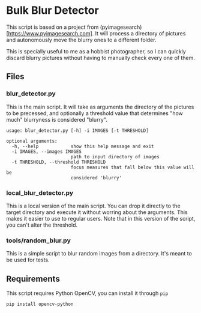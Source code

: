 # Bulk Blur Detector
This script is based on a project from (pyimagesearch)[https://www.pyimagesearch.com]. It will process a directory of pictures and autonomously move the blurry ones to a different folder.

This is specially useful to me as a hobbist photographer, so I can quickly discard blurry pictures without having to manually check every one of them.

## Files
### blur_detector.py
This is the main script. It will take as arguments the directory of the pictures to be precessed, and optionally a threshold value that determines "how much" blurryness is considered "blurry".

```
usage: blur_detector.py [-h] -i IMAGES [-t THRESHOLD]

optional arguments:
  -h, --help            show this help message and exit
  -i IMAGES, --images IMAGES
                        path to input directory of images
  -t THRESHOLD, --threshold THRESHOLD
                        focus measures that fall below this value will be
                        considered 'blurry'
```

### local_blur_detector.py
This is a local version of the main script. You can drop it directly to the target directory and execute it without worring about the arguments. This makes it easier to use to regular users.
Note that in this version of the script, you can't alter the threshold.

### tools/random_blur.py
This is a simple script to blur random images from a directory. It's meant to be used for tests.

## Requirements
This script requires Python OpenCV, you can install it through ```pip```

```pip install opencv-python```

